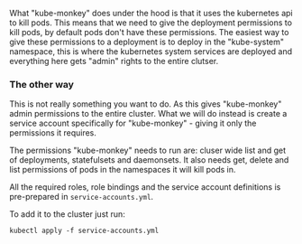 What "kube-monkey" does under the hood is that it uses the kubernetes api to kill pods. This means that we need to give the deployment permissions to kill pods, by default pods don't have these permissions. The easiest way to give these permissions to a deployment is to deploy in the "kube-system" namespace, this is where the kubernetes system services are deployed and everything here gets "admin" rights to the entire clutser.

### The other way
This is not really something you want to do. As this gives "kube-monkey" admin permissions to the entire cluster. What we will do instead is create a service account specifically for "kube-monkey" - giving it only the permissions it requires.

The permissions "kube-monkey" needs to run are: cluser wide list and get of deployments, statefulsets and daemonsets. It also needs get, delete and list permissions of pods in the namespaces it will kill pods in.

All the required roles, role bindings and the service account definitions is pre-prepared in `service-accounts.yml`.

To add it to the cluster just run:
```
kubectl apply -f service-accounts.yml
```
